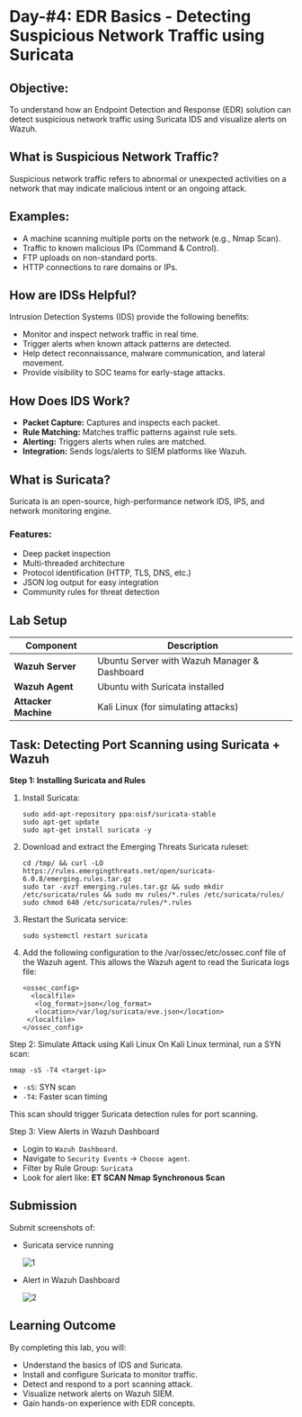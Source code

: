 # Day-#4: EDR Basics - Detecting Suspicious Network Traffic using Suricata
## Objective:
To understand how an Endpoint Detection and Response (EDR) solution can detect suspicious network traffic using Suricata IDS and visualize alerts on Wazuh.

## What is Suspicious Network Traffic?
Suspicious network traffic refers to abnormal or unexpected activities on a network that may indicate malicious intent or an ongoing attack.

## Examples:
- A machine scanning multiple ports on the network (e.g., Nmap Scan).
- Traffic to known malicious IPs (Command & Control).
- FTP uploads on non-standard ports.
- HTTP connections to rare domains or IPs.

## How are IDSs Helpful?
Intrusion Detection Systems (IDS) provide the following benefits:
- Monitor and inspect network traffic in real time.
- Trigger alerts when known attack patterns are detected.
- Help detect reconnaissance, malware communication, and lateral movement.
- Provide visibility to SOC teams for early-stage attacks.

## How Does IDS Work?
- **Packet Capture:** Captures and inspects each packet.
- **Rule Matching:** Matches traffic patterns against rule sets.
- **Alerting:** Triggers alerts when rules are matched.
- **Integration:** Sends logs/alerts to SIEM platforms like Wazuh.

## What is Suricata?
Suricata is an open-source, high-performance network IDS, IPS, and network monitoring engine.

### Features:
- Deep packet inspection
- Multi-threaded architecture
- Protocol identification (HTTP, TLS, DNS, etc.)
- JSON log output for easy integration
- Community rules for threat detection

## Lab Setup
|Component	|Description|
|------|----------|
|**Wazuh Server**	|Ubuntu Server with Wazuh Manager & Dashboard|
|**Wazuh Agent**|	Ubuntu with Suricata installed|
|**Attacker Machine**	|Kali Linux (for simulating attacks)|

## Task: Detecting Port Scanning using Suricata + Wazuh

**Step 1: Installing Suricata and Rules**
1. Install Suricata:

       sudo add-apt-repository ppa:oisf/suricata-stable
       sudo apt-get update
       sudo apt-get install suricata -y

2. Download and extract the Emerging Threats Suricata ruleset:

       cd /tmp/ && curl -LO https://rules.emergingthreats.net/open/suricata-6.0.8/emerging.rules.tar.gz
       sudo tar -xvzf emerging.rules.tar.gz && sudo mkdir /etc/suricata/rules && sudo mv rules/*.rules /etc/suricata/rules/
       sudo chmod 640 /etc/suricata/rules/*.rules


3. Restart the Suricata service:

       sudo systemctl restart suricata

4. Add the following configuration to the /var/ossec/etc/ossec.conf file of the Wazuh agent. This allows the Wazuh agent to read the Suricata logs file:

       <ossec_config>
         <localfile>
          <log_format>json</log_format>
          <location>/var/log/suricata/eve.json</location>
        </localfile>
       </ossec_config>

Step 2: Simulate Attack using Kali Linux
On Kali Linux terminal, run a SYN scan:

    nmap -sS -T4 <target-ip>

- `-sS`: SYN scan
- `-T4`: Faster scan timing

This scan should trigger Suricata detection rules for port scanning.

Step 3: View Alerts in Wazuh Dashboard
- Login to `Wazuh Dashboard`.
- Navigate to `Security Events` → `Choose agent`.
- Filter by Rule Group: `Suricata`
- Look for alert like: **ET SCAN Nmap Synchronous Scan**

## Submission
Submit screenshots of:

- Suricata service running

  ![1](https://github.com/user-attachments/assets/e5d7b00b-5a79-4d51-86b4-80d7f5035f75)

- Alert in Wazuh Dashboard

  ![2](https://github.com/user-attachments/assets/f3aa1bea-fa8b-472d-b3ec-45bcef2ecec0)

## Learning Outcome
By completing this lab, you will:

- Understand the basics of IDS and Suricata.
- Install and configure Suricata to monitor traffic.
- Detect and respond to a port scanning attack.
- Visualize network alerts on Wazuh SIEM.
- Gain hands-on experience with EDR concepts.
